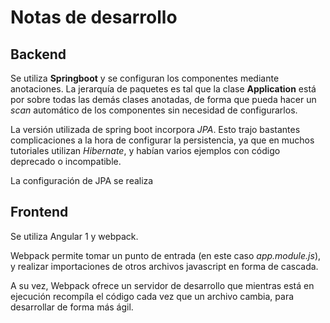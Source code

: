 # Notas de desarrollo

## Backend

Se utiliza **Springboot** y se configuran los componentes mediante anotaciones. La jerarquía de paquetes es tal que la clase **Application** está por sobre todas las demás clases anotadas, de forma que pueda hacer un *scan* automático de los componentes sin necesidad de configurarlos.

La versión utilizada de spring boot incorpora *JPA*. Esto trajo bastantes complicaciones a la hora de configurar la persistencia, ya que en muchos tutoriales utilizan *Hibernate*, y habían varios ejemplos con código deprecado o incompatible.

La configuración de JPA se realiza

## Frontend

Se utiliza Angular 1 y webpack.

Webpack permite tomar un punto de entrada (en este caso *app.module.js*), y realizar importaciones de otros archivos javascript en forma de cascada.

A su vez, Webpack ofrece un servidor de desarrollo que mientras está en ejecución recompíla el código cada vez que un archivo cambia, para desarrollar de forma más ágil.
